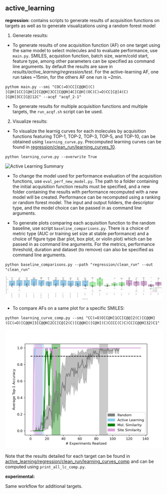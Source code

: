 ## active_learning

**regression:** contains scripts to generate results of acquisition functions on targets as well as to generate visualizations using a random forest model

1. Generate results:
   
- To generate results of one acquisition function (AF) on one target using the same model to select molecules and to evaluate performance, use ```main.py```. SMILES, acquistion function, batch size, warm/cold start, feature type, among other parameters can be specified as command line arguments. by default the results are save in *results/active_learning/regression/test*. For the active-learning AF, one run takes ~15min, for the others AF one run is ~2min. 

```
pythom main.py --smi "COC(=O)CC[C@@H](C)[C@H]1CC[C@H]2[C@@H]3CC[C@@H]4C[C@H](OC(C)=O)CC[C@]4(C)[C@H]3CC[C@]12C" --acqf "acqf_2-1"
```
         
- To generate results for multiple acquisition functions and multiple targets, the ```run_acqf.sh``` script can be used.

2. Visualize results:
   
- To visualize the learnig curves for each molecules by acquisition functions featuring TOP-1, TOP-2, TOP-3, TOP-5, and TOP-10, can be obtained using ```learning_curve.py```. Precomputed learning curves can be found in [regression/clean_run/learning_curves_10](active_learning/regression/clean_run/learning_curves_10).

```
python learning_curve.py --overwrite True
```

![Active Learning Summary](regression/clean_run/learning_curves_10/summary_5_CC(=O)O[C@H]1CC[C@@]2(C)[C@@H](CC(=O)[C@@H]3[C@@H]2CC[C@]2(C)[C@@H]([C@H](C)CCCC(C)C)CC[C@@H]32)C1.png) 

- To change the model used for performance evaluation of the acquisition functions, use ```eval_perf_new_model.py```. The path to a folder containing the initial acquisition function results must be specified, and a new folder containing the results with performance recomputed with a new model will be created. Performance can be recomputed using a ranking or random forest model. The input and output folders, the descriptor type, and the model choice can be passed in as command line arguments.
         
- To generate plots comparing each acquisition function to the random baseline, use script ```baseline_comparisons.py```. There is a choice of metric type (AUC or training set size at stable performance) and a choice of figure type (bar plot, box plot, or violin plot) which can be passed in as command line arguments. For the metrics, performance threshold, duration and dataset (to remove) can also be specified as command line arguments.

```
python baseline_comparisons.py --path "regression/clean_run" --out "clean_run"
```

![Random Baseline Comparison](regression/clean_run/standard_dist_clust-all_metric-SSP_disttype-box.png)
         
- To compare AFs on a same plot for a specific SMILES:

```
python learning_curve_comp.py --smi "CC(=O)O[C@H]1CC[C@@]2(C)[C@@H](CC(=O)[C@@H]3[C@@H]2CC[C@]2(C)[C@@H]([C@H](C)CCCC(C)C)CC[C@@H]32)C1"
```
 
![Active Learning Target Comparison](regression/clean_run/learning_curves_comp/lc_comp_tmp_1.png)    

Note that the results detailed for each target can be found in [active_learning/regression/clean_run/learning_curves_comp](regression/clean_run/learning_curves_comp) and can be computed using ```print_all_lc_comp.py```.


**experimental:** 

Same workflow for additional targets.
